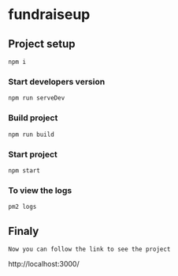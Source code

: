 # fundraiseup

## Project setup
```
npm i
```

### Start developers version
```
npm run serveDev
```

### Build project
```
npm run build
```

### Start project
```
npm start
```

### To view the logs
```
pm2 logs
```
## Finaly
```
Now you can follow the link to see the project 
```
http://localhost:3000/
